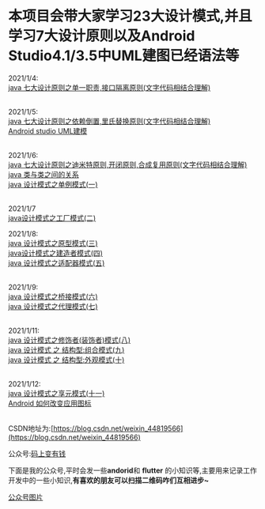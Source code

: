 # 本项目会带大家学习23大设计模式,并且学习7大设计原则以及Android Studio4.1/3.5中UML建图已经语法等


2021/1/4:<br>
[java 七大设计原则之单一职责,接口隔离原则(文字代码相结合理解)](https://blog.csdn.net/weixin_44819566/article/details/112178083)<br><br>

2021/1/5:<br>
[java 七大设计原则之依赖倒置,里氏替换原则(文字代码相结合理解)](https://blog.csdn.net/weixin_44819566/article/details/112187562)<br>
[Android studio UML建模](https://blog.csdn.net/weixin_44819566/article/details/112217439)<br><br>

2021/1/6:<br>
[java 七大设计原则之迪米特原则,开闭原则,合成复用原则(文字代码相结合理解)](https://blog.csdn.net/weixin_44819566/article/details/112257643)<br>
[java 类与类之间的关系](https://blog.csdn.net/weixin_44819566/article/details/112260425)<br>
[java 设计模式之单例模式(一)](https://blog.csdn.net/weixin_44819566/article/details/112280415)<br><br>

2021/1/7<br>
[java设计模式之工厂模式(二)](https://blog.csdn.net/weixin_44819566/article/details/112307879)<br>

2021/1/8:<br>
[java 设计模式之原型模式(三)](https://blog.csdn.net/weixin_44819566/article/details/112345042)<br>
[java设计模式之建造者模式(四)](https://blog.csdn.net/weixin_44819566/article/details/112356907)<br>
[java 设计模式之适配器模式(五)](https://blog.csdn.net/weixin_44819566/article/details/112365209)<br><br>

2021/1/9:<br>
[java 设计模式之桥接模式(六)](https://blog.csdn.net/weixin_44819566/article/details/112387613)<br>
[java 设计模式之代理模式(七)](https://blog.csdn.net/weixin_44819566/article/details/112390541)<br><br>

2021/1/11:<br>
[java 设计模式之修饰者(装饰者)模式(八)](https://blog.csdn.net/weixin_44819566/article/details/112461664)<br>
[java 设计模式 之 结构型:组合模式(九)](https://blog.csdn.net/weixin_44819566/article/details/112469634)<br>
[java 设计模式 之 结构型:外观模式(十)](https://blog.csdn.net/weixin_44819566/article/details/112476121)<br><br>

2021/1/12:<br>
[java 设计模式之享元模式(十一)](https://blog.csdn.net/weixin_44819566/article/details/112523407)<br>
[Android 如何改变应用图标](https://blog.csdn.net/weixin_44819566/article/details/112533812)<br><br>



CSDN地址为:[https://blog.csdn.net/weixin_44819566](https://blog.csdn.net/weixin_44819566)

公众号:[码上变有钱](https://img-blog.csdnimg.cn/20201215103115324.jpg?x-oss-process=image/watermark,type_ZmFuZ3poZW5naGVpdGk,shadow_10,text_aHR0cHM6Ly9ibG9nLmNzZG4ubmV0L3dlaXhpbl80NDgxOTU2Ng==,size_16,color_FFFFFF,t_70)

下面是我的公众号,平时会发一些**andorid**和 **flutter** 的小知识等,主要用来记录工作开发中的一些小知识,**有喜欢的朋友可以扫描二维码咋们互相进步~**



[公众号图片](https://img-blog.csdnimg.cn/20201215103115324.jpg?x-oss-process=image/watermark,type_ZmFuZ3poZW5naGVpdGk,shadow_10,text_aHR0cHM6Ly9ibG9nLmNzZG4ubmV0L3dlaXhpbl80NDgxOTU2Ng==,size_16,color_FFFFFF,t_70)
